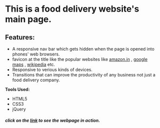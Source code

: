# This is a food delivery website's main page. 

## Features:
* A responsive nav bar which gets hidden when the page is opened into phones' web browsers.
* favicon at the title like the popular websites like [amazon.in](https://www.amazon.in/ref=nav_logo) , [google maps](https://www.google.com/maps/@24.372814,87.8504985,7z) , [wikipedia](https://www.wikipedia.org/) etc.
* Responsive to verious kinds of devices.
* Transitions that can improve the productivity of any business not just a food delivery company.

**Tools Used:**
* HTML5
* CSS3
* jQuery

##### click on the *[link](https://dattaanupam.github.io/FoodDeliveryPage/)* to see the webpage in action.
